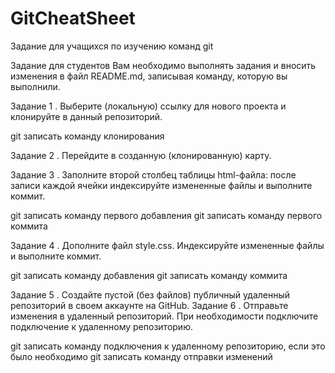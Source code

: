 # GitCheatSheet
Задание для учащихся по изучению команд git

Задание для студентов
Вам необходимо выполнять задания и вносить изменения в файл README.md, записывая команду, которую вы выполнили.

Задание 1 . Выберите (локальную) ссылку для нового проекта и клонируйте в данный репозиторий.

git записать команду клонирования

Задание 2 . Перейдите в созданную (клонированную) карту.

Задание 3 . Заполните второй столбец таблицы html-файла: после записи каждой ячейки индексируйте измененные файлы и выполните коммит.

git записать команду первого добавления
git записать команду первого коммита

Задание 4 . Дополните файл style.css. Индексируйте измененные файлы и выполните коммит.

git записать команду добавления
git записать команду коммита

Задание 5 . Создайте пустой (без файлов) публичный удаленный репозиторий в своем аккаунте на GitHub. Задание 6 . Отправьте изменения в удаленный репозиторий. При необходимости подключите подключение к удаленному репозиторию.

git записать команду подключения к удаленному репозиторию, если это было необходимо
git записать команду отправки изменений
